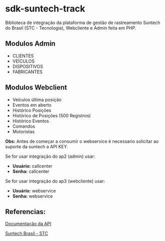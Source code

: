 # sdk-suntech-track 


Biblioteca de integração da plataforma de gestão de rastreamento Suntech do Brasil (STC - Tecnologia), Webcliente e Admin feita em PHP.

## Modulos Admin
* CLIENTES
* VEÍCULOS
* DISPOSITIVOS 
* FABRICANTES

## Modulos Webclient

* Veículos última posição
* Eventos em aberto
* Histórico Posições
* Histórico de Posições (500 Registros)
* Histórico Eventos
* Comandos
* Motoristas


__Obs:__ Antes de começar a consumir o webservice é necessario solicitar ao suporte da suntech a API KEY.

Se for usar integração do ap2 (admin) usar:
- __Usuário:__ callcenter
- __Senha:__ callcenter

Se for usar integração do ap3 (webcliente) usar:
- __Usuário:__ webservice
- __Senha:__ webservice


## Referencias:

[Documentação da API](http://ap1.stc.srv.br/docs)

[Suntech Brasil - STC](https://www.stdobrasil.com.br/)
